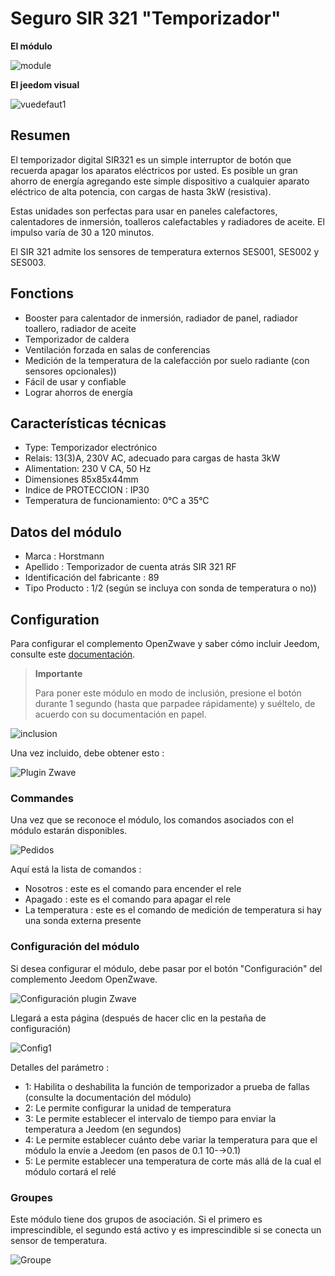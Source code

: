 # Seguro SIR 321 "Temporizador"

**El módulo**

![module](images/secure.sir321/module.jpg)

**El jeedom visual**

![vuedefaut1](images/secure.sir321/vuedefaut1.jpg)

## Resumen

El temporizador digital SIR321 es un simple interruptor de botón que recuerda apagar los aparatos eléctricos por usted. Es posible un gran ahorro de energía agregando este simple dispositivo a cualquier aparato eléctrico de alta potencia, con cargas de hasta 3kW (resistiva).

Estas unidades son perfectas para usar en paneles calefactores, calentadores de inmersión, toalleros calefactables y radiadores de aceite. El impulso varía de 30 a 120 minutos.

El SIR 321 admite los sensores de temperatura externos SES001, SES002 y SES003.

## Fonctions

-   Booster para calentador de inmersión, radiador de panel, radiador toallero, radiador de aceite
-   Temporizador de caldera
-   Ventilación forzada en salas de conferencias
-   Medición de la temperatura de la calefacción por suelo radiante (con sensores opcionales))
-   Fácil de usar y confiable
-   Lograr ahorros de energía

## Características técnicas

-   Type: Temporizador electrónico
-   Relais: 13(3)A, 230V AC, adecuado para cargas de hasta 3kW
-   Alimentation: 230 V CA, 50 Hz
-   Dimensiones 85x85x44mm
-   Indice de PROTECCION : IP30
-   Temperatura de funcionamiento: 0°C a 35°C

## Datos del módulo

-   Marca : Horstmann
-   Apellido : Temporizador de cuenta atrás SIR 321 RF
-   Identificación del fabricante : 89
-   Tipo Producto : 1/2 (según se incluya con sonda de temperatura o no))

## Configuration

Para configurar el complemento OpenZwave y saber cómo incluir Jeedom, consulte este [documentación](https://doc.jeedom.com/es_ES/plugins/automation%20protocol/openzwave/).
> **Importante**
>
> Para poner este módulo en modo de inclusión, presione el botón durante 1 segundo (hasta que parpadee rápidamente) y suéltelo, de acuerdo con su documentación en papel.

![inclusion](images/secure.sir321/inclusion.jpg)

Una vez incluido, debe obtener esto :

![Plugin Zwave](images/secure.sir321/information.jpg)

### Commandes

Una vez que se reconoce el módulo, los comandos asociados con el módulo estarán disponibles.

![Pedidos](images/secure.sir321/commandes.jpg)

Aquí está la lista de comandos :

-   Nosotros : este es el comando para encender el rele
-   Apagado : este es el comando para apagar el rele
-   La temperatura : este es el comando de medición de temperatura si hay una sonda externa presente

### Configuración del módulo

Si desea configurar el módulo, debe pasar por el botón "Configuración" del complemento Jeedom OpenZwave.

![Configuración plugin Zwave](images/plugin/bouton_configuration.jpg)

Llegará a esta página (después de hacer clic en la pestaña de configuración)

![Config1](images/secure.sir321/config1.jpg)

Detalles del parámetro :

-   1: Habilita o deshabilita la función de temporizador a prueba de fallas (consulte la documentación del módulo)
-   2: Le permite configurar la unidad de temperatura
-   3: Le permite establecer el intervalo de tiempo para enviar la temperatura a Jeedom (en segundos)
-   4: Le permite establecer cuánto debe variar la temperatura para que el módulo la envíe a Jeedom (en pasos de 0.1 10-→0.1)
-   5: Le permite establecer una temperatura de corte más allá de la cual el módulo cortará el relé

### Groupes

Este módulo tiene dos grupos de asociación. Si el primero es imprescindible, el segundo está activo y es imprescindible si se conecta un sensor de temperatura.

![Groupe](images/secure.sir321/groupe.jpg)

